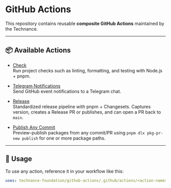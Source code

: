 # GitHub Actions

This repository contains reusable **composite GitHub Actions** maintained by the Technance.

---

## 📦 Available Actions

-   [Check](.github/actions/check/README.md)  
    Run project checks such as linting, formatting, and testing with Node.js + pnpm.

-   [Telegram Notifications](.github/actions/telegram-notifications/README.md)  
    Send GitHub event notifications to a Telegram chat.

-   [Release](.github/actions/release/README.md)  
    Standardized release pipeline with pnpm + Changesets. Captures version, creates a Release PR or publishes, and can open a PR back to `main`.

-   [Publish Any Commit](.github/actions/publish-any-commit/README.md)  
    Preview-publish packages from any commit/PR using `pnpm dlx pkg-pr-new publish` for one or more package paths.

---

## 🚀 Usage

To use any action, reference it in your workflow like this:

```yaml
uses: technance-foundation/github-actions/.github/actions/<action-name>@main
```
